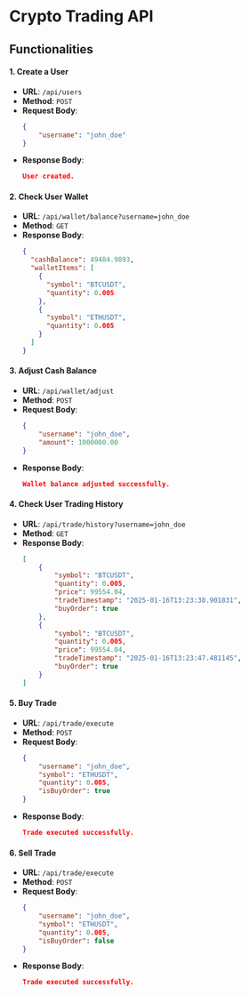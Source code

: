 # Crypto Trading API

## Functionalities
#### 1. Create a User

- **URL**: `/api/users`
- **Method**: `POST`
- **Request Body**:
    ```json
    {
        "username": "john_doe"
    }
- **Response Body**:
    ```json
    User created.

#### 2. Check User Wallet

- **URL**: `/api/wallet/balance?username=john_doe`
- **Method**: `GET`
- **Response Body**:
    ```json
    {
      "cashBalance": 49484.9893,
      "walletItems": [
        {
          "symbol": "BTCUSDT",
          "quantity": 0.005
        },
        {
          "symbol": "ETHUSDT",
          "quantity": 0.005
        }
      ]
    }

#### 3. Adjust Cash Balance

- **URL**: `/api/wallet/adjust`
- **Method**: `POST`
- **Request Body**:
    ```json
    {
        "username": "john_doe",
        "amount": 1000000.00
    }
- **Response Body**:
    ```json
    Wallet balance adjusted successfully.

#### 4. Check User Trading History

- **URL**: `/api/trade/history?username=john_doe`
- **Method**: `GET`
- **Response Body**:
    ```json
    [
        {
            "symbol": "BTCUSDT",
            "quantity": 0.005,
            "price": 99554.04,
            "tradeTimestamp": "2025-01-16T13:23:38.901831",
            "buyOrder": true
        },
        {
            "symbol": "BTCUSDT",
            "quantity": 0.005,
            "price": 99554.04,
            "tradeTimestamp": "2025-01-16T13:23:47.481145",
            "buyOrder": true
        }
    ]

#### 5. Buy Trade

- **URL**: `/api/trade/execute`
- **Method**: `POST`
- **Request Body**:
    ```json
    {
        "username": "john_doe",
        "symbol": "ETHUSDT",
        "quantity": 0.005,
        "isBuyOrder": true
    }
- **Response Body**:
    ```json
    Trade executed successfully.

#### 6. Sell Trade

- **URL**: `/api/trade/execute`
- **Method**: `POST`
- **Request Body**:
    ```json
    {
        "username": "john_doe",
        "symbol": "ETHUSDT",
        "quantity": 0.005,
        "isBuyOrder": false
    }
- **Response Body**:
    ```json
    Trade executed successfully.